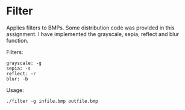 # Filter

Applies filters to BMPs. 
Some distribution code was provided in this assignment. I have implemented the grayscale, sepia, reflect and blur function. 

Filters:
```
grayscale: -g 
sepia: -s
reflect: -r 
blur: -b
```

Usage:
```
./filter -g infile.bmp outfile.bmp
```
